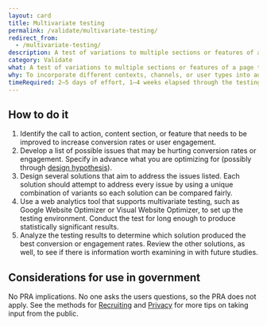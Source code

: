 ```yaml
---
layout: card
title: Multivariate testing
permalink: /validate/multivariate-testing/
redirect_from:
  - /multivariate-testing/
description: A test of variations to multiple sections or features of a page to see which combination of variants has the greatest effect. Different from an A/B test, which tests variation to just one section or feature.
category: Validate
what: A test of variations to multiple sections or features of a page to see which combination of variants has the greatest effect. Different from an A/B test, which tests variation to just one section or feature.
why: To incorporate different contexts, channels, or user types into addressing a user need. Situating a call to action, content section, or feature set differently can help you build a more effective whole solution from a set of partial solutions.
timeRequired: 2–5 days of effort, 1–4 weeks elapsed through the testing period
---
```


## How to do it

1. Identify the call to action, content section, or feature that needs to be improved to increase conversion rates or user engagement.
1. Develop a list of possible issues that may be hurting conversion rates or engagement. Specify in advance what you are optimizing for (possibly through <a href="{{site.baseurl}}/decide/design-hypothesis/" class="usa-link">design hypothesis</a>).
1. Design several solutions that aim to address the issues listed. Each solution should attempt to address every issue by using a unique combination of variants so each solution can be compared fairly.
1. Use a web analytics tool that supports multivariate testing, such as Google Website Optimizer or Visual Website Optimizer, to set up the testing environment. Conduct the test for long enough to produce statistically significant results.
1. Analyze the testing results to determine which solution produced the best conversion or engagement rates. Review the other solutions, as well, to see if there is information worth examining in with future studies.


<section class="method--section method--section--government-considerations" markdown="1" >

## Considerations for use in government

No PRA implications. No one asks the users questions, so the PRA does not apply. See the methods for <a href="{{site.baseurl}}/fundamentals/recruiting/#recruiting" class="usa-link">Recruiting</a> and <a href="{{site.baseurl}}/fundamentals/privacy/#privacy" class="usa-link">Privacy</a> for more tips on taking input from the public.
</section>

